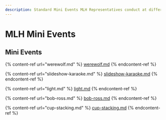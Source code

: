 ```yaml
---
description: Standard Mini Events MLH Representatives conduct at different Member Events
---
```


# MLH Mini Events

## Mini Events

{% content-ref url="werewolf.md" %}
[werewolf.md](werewolf.md)
{% endcontent-ref %}

{% content-ref url="slideshow-karaoke.md" %}
[slideshow-karaoke.md](slideshow-karaoke.md)
{% endcontent-ref %}

{% content-ref url="light.md" %}
[light.md](light.md)
{% endcontent-ref %}

{% content-ref url="bob-ross.md" %}
[bob-ross.md](bob-ross.md)
{% endcontent-ref %}

{% content-ref url="cup-stacking.md" %}
[cup-stacking.md](cup-stacking.md)
{% endcontent-ref %}
